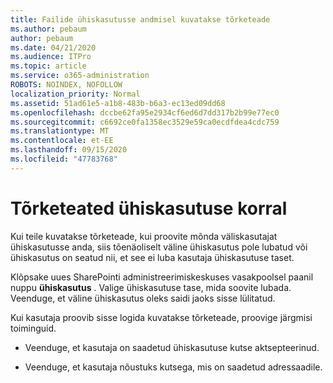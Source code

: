 ```yaml
---
title: Failide ühiskasutusse andmisel kuvatakse tõrketeade
ms.author: pebaum
author: pebaum
ms.date: 04/21/2020
ms.audience: ITPro
ms.topic: article
ms.service: o365-administration
ROBOTS: NOINDEX, NOFOLLOW
localization_priority: Normal
ms.assetid: 51ad61e5-a1b8-483b-b6a3-ec13ed09dd68
ms.openlocfilehash: dccbe62fa95e2934cf6ed6d7dd317b2b99e77ec0
ms.sourcegitcommit: c6692ce0fa1358ec3529e59ca0ecdfdea4cdc759
ms.translationtype: MT
ms.contentlocale: et-EE
ms.lasthandoff: 09/15/2020
ms.locfileid: "47783768"
---
```

# <a name="error-messages-when-sharing"></a>Tõrketeated ühiskasutuse korral

Kui teile kuvatakse tõrketeade, kui proovite mõnda väliskasutajat ühiskasutusse anda, siis tõenäoliselt väline ühiskasutus pole lubatud või ühiskasutus on seatud nii, et see ei luba kasutaja ühiskasutuse taset.
  
Klõpsake uues SharePointi administreerimiskeskuses vasakpoolsel paanil nuppu **ühiskasutus** . Valige ühiskasutuse tase, mida soovite lubada. Veenduge, et väline ühiskasutus oleks saidi jaoks sisse lülitatud. 
  
Kui kasutaja proovib sisse logida kuvatakse tõrketeade, proovige järgmisi toiminguid.
  
- Veenduge, et kasutaja on saadetud ühiskasutuse kutse aktsepteerinud.
    
- Veenduge, et kasutaja nõustuks kutsega, mis on saadetud adressaadile.
    

